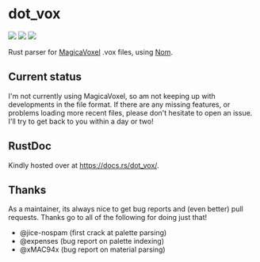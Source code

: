 # dot_vox

![](https://img.shields.io/crates/v/dot_vox.svg)
![](https://travis-ci.org/davidedmonds/dot_vox.svg?branch=master)
![](https://docs.rs/dot_vox/badge.svg)

Rust parser for [MagicaVoxel](https://ephtracy.github.io/) .vox files, using
[Nom](https://github.com/Geal/nom).

## Current status

I'm not currently using MagicaVoxel, so am not keeping up with developments in the file format. If there are any
missing features, or problems loading more recent files, please don't hesitate to open an issue. I'll try to get back
to you within a day or two!

## RustDoc

Kindly hosted over at https://docs.rs/dot_vox/.

## Thanks

As a maintainer, its always nice to get bug reports and (even better) pull requests. Thanks go to all of the following
for doing just that!

- @jice-nospam (first crack at palette parsing)
- @expenses (bug report on palette indexing)
- @xMAC94x (bug report on material parsing)